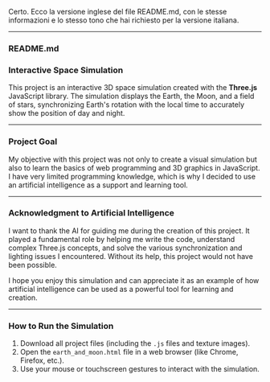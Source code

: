 Certo. Ecco la versione inglese del file README.md, con le stesse informazioni e lo stesso tono che hai richiesto per la versione italiana.

---

### README.md

### Interactive Space Simulation

This project is an interactive 3D space simulation created with the **Three.js** JavaScript library. The simulation displays the Earth, the Moon, and a field of stars, synchronizing Earth's rotation with the local time to accurately show the position of day and night.

---

### Project Goal

My objective with this project was not only to create a visual simulation but also to learn the basics of web programming and 3D graphics in JavaScript. I have very limited programming knowledge, which is why I decided to use an artificial intelligence as a support and learning tool.

---

### Acknowledgment to Artificial Intelligence

I want to thank the AI for guiding me during the creation of this project. It played a fundamental role by helping me write the code, understand complex Three.js concepts, and solve the various synchronization and lighting issues I encountered. Without its help, this project would not have been possible.

I hope you enjoy this simulation and can appreciate it as an example of how artificial intelligence can be used as a powerful tool for learning and creation.

---

### How to Run the Simulation

1.  Download all project files (including the `.js` files and texture images).
2.  Open the `earth_and_moon.html` file in a web browser (like Chrome, Firefox, etc.).
3.  Use your mouse or touchscreen gestures to interact with the simulation.

